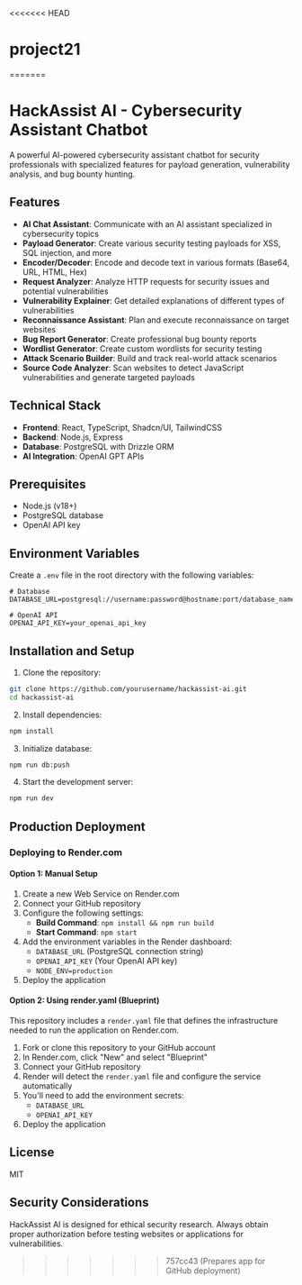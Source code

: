 <<<<<<< HEAD
# project21
=======
# HackAssist AI - Cybersecurity Assistant Chatbot

A powerful AI-powered cybersecurity assistant chatbot for security professionals with specialized features for payload generation, vulnerability analysis, and bug bounty hunting.

## Features

- **AI Chat Assistant**: Communicate with an AI assistant specialized in cybersecurity topics
- **Payload Generator**: Create various security testing payloads for XSS, SQL injection, and more
- **Encoder/Decoder**: Encode and decode text in various formats (Base64, URL, HTML, Hex)
- **Request Analyzer**: Analyze HTTP requests for security issues and potential vulnerabilities
- **Vulnerability Explainer**: Get detailed explanations of different types of vulnerabilities
- **Reconnaissance Assistant**: Plan and execute reconnaissance on target websites
- **Bug Report Generator**: Create professional bug bounty reports
- **Wordlist Generator**: Create custom wordlists for security testing
- **Attack Scenario Builder**: Build and track real-world attack scenarios
- **Source Code Analyzer**: Scan websites to detect JavaScript vulnerabilities and generate targeted payloads

## Technical Stack

- **Frontend**: React, TypeScript, Shadcn/UI, TailwindCSS
- **Backend**: Node.js, Express
- **Database**: PostgreSQL with Drizzle ORM
- **AI Integration**: OpenAI GPT APIs

## Prerequisites

- Node.js (v18+)
- PostgreSQL database
- OpenAI API key

## Environment Variables

Create a `.env` file in the root directory with the following variables:

```
# Database
DATABASE_URL=postgresql://username:password@hostname:port/database_name

# OpenAI API
OPENAI_API_KEY=your_openai_api_key
```

## Installation and Setup

1. Clone the repository:
```bash
git clone https://github.com/yourusername/hackassist-ai.git
cd hackassist-ai
```

2. Install dependencies:
```bash
npm install
```

3. Initialize database:
```bash
npm run db:push
```

4. Start the development server:
```bash
npm run dev
```

## Production Deployment

### Deploying to Render.com

#### Option 1: Manual Setup
1. Create a new Web Service on Render.com
2. Connect your GitHub repository
3. Configure the following settings:
   - **Build Command**: `npm install && npm run build`
   - **Start Command**: `npm start`
4. Add the environment variables in the Render dashboard:
   - `DATABASE_URL` (PostgreSQL connection string)
   - `OPENAI_API_KEY` (Your OpenAI API key)
   - `NODE_ENV=production`
5. Deploy the application

#### Option 2: Using render.yaml (Blueprint)
This repository includes a `render.yaml` file that defines the infrastructure needed to run the application on Render.com.

1. Fork or clone this repository to your GitHub account
2. In Render.com, click "New" and select "Blueprint"
3. Connect your GitHub repository
4. Render will detect the `render.yaml` file and configure the service automatically
5. You'll need to add the environment secrets:
   - `DATABASE_URL`
   - `OPENAI_API_KEY`
6. Deploy the application

## License

MIT

## Security Considerations

HackAssist AI is designed for ethical security research. Always obtain proper authorization before testing websites or applications for vulnerabilities.
>>>>>>> 757cc43 (Prepares app for GitHub deployment)
